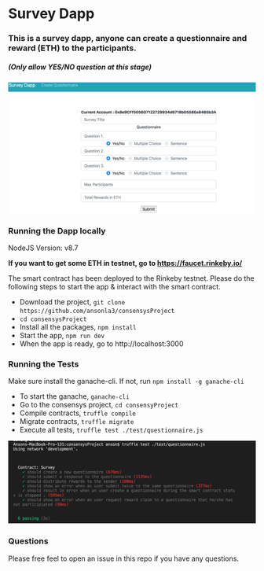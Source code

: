 # Survey Dapp
### This is a survey dapp, anyone can create a questionnaire and reward (ETH) to the participants. 
##### (Only allow YES/NO question at this stage)

<img src="src/static/create_questionnaire.png" width="600"> 

### Running the Dapp locally

NodeJS Version: v8.7

**If you want to get some ETH in testnet, go to https://faucet.rinkeby.io/**

The smart contract has been deployed to the Rinkeby testnet. Please do the following steps to start the app & interact with the smart contract.

* Download the project, `git clone https://github.com/ansonla3/consensysProject`
* `cd consensysProject`
* Install all the packages, `npm install`
* Start the app, `npm run dev`
* When the app is ready, go to http://localhost:3000


### Running the Tests

Make sure install the ganache-cli. If not, run `npm install -g ganache-cli`

* To start the ganache, `ganache-cli`
* Go to the consensys project, `cd consensyProject`
* Compile contracts, `truffle compile`
* Migrate contracts, `truffle migrate`
* Execute all tests, `truffle test ./test/questionnaire.js`

<img src="src/static/test_result.png" width="600"> 

### Questions
Please free feel to open an issue in this repo if you have any questions.
